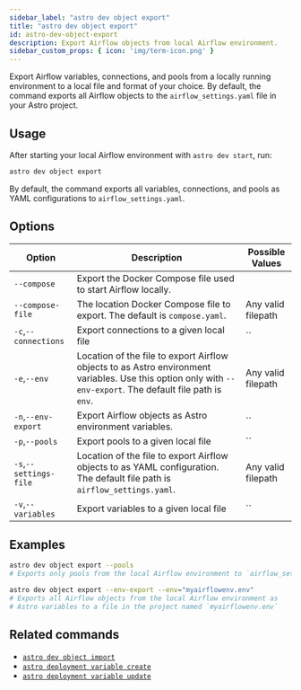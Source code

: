 ```yaml
---
sidebar_label: "astro dev object export"
title: "astro dev object export"
id: astro-dev-object-export
description: Export Airflow objects from local Airflow environment.
sidebar_custom_props: { icon: 'img/term-icon.png' }
---
```


Export Airflow variables, connections, and pools from a locally running environment to a local file and format of your choice. By default, the command exports all Airflow objects to the `airflow_settings.yaml` file in your Astro project.

## Usage 

After starting your local Airflow environment with `astro dev start`, run:

```sh
astro dev object export
```

By default, the command exports all variables, connections, and pools as YAML configurations to `airflow_settings.yaml`.

## Options

| Option              | Description                                                                                                        | Possible Values             |
| ------------------- | ------------------------------------------------------------------------------------------------------------------ | --------------------------- |
| `--compose` | Export the Docker Compose file used to start Airflow locally.                                                                          |                |
| `--compose-file`            | The location Docker Compose file to export. The default is `compose.yaml`.                                 | Any valid filepath              |
| `-c`,`--connections` | Export connections to a given local file | ``|
| `-e`,`--env`            | Location of the file to export Airflow objects to as Astro environment variables. Use this option only with `--env-export`. The default file path is `env`.                                                                          | Any valid filepath                 |
| `-n`,`--env-export`            | Export Airflow objects as Astro environment variables.                                                                                  | ``                 |
| `-p`,`--pools`            | Export pools to a given local file | ``                 |
| `-s`,`--settings-file`            | Location of the file to export Airflow objects to as YAML configuration. The default file path is `airflow_settings.yaml`.                                 | Any valid filepath              |
| `-v`,`--variables`            | Export variables to a given local file | ``                 |

## Examples 

```sh
astro dev object export --pools 
# Exports only pools from the local Airflow environment to `airflow_settings.yaml`

astro dev object export --env-export --env="myairflowenv.env"
# Exports all Airflow objects from the local Airflow environment as 
# Astro variables to a file in the project named `myairflowenv.env`
```

## Related commands 

- [`astro dev object import`](cli/astro-dev-object-import.md)
- [`astro deployment variable create`](cli/astro-deployment-variable-create.md)
- [`astro deployment variable update`](cli/astro-deployment-variable-update.md)